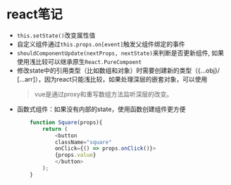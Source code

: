# react笔记
- `this.setState()`改变属性值
- 自定义组件通过`this.props.on[event]`触发父组件绑定的事件
- `shouldComponentUpdate(nextProps, nextState)`来判断是否更新组件, 如果使用浅比较可以继承原生`React.PureCompoent`
- 修改state中的引用类型（比如数组和对象）时需要创建新的类型（{...obj}/ [...arr]），因为react只能浅比较，如果处理深层的嵌套对象，可以使用
    > vue是通过proxy和重写数组方法监听深层的改变。
- 函数式组件：如果没有内部的state，使用函数创建组件更方便
    ```js
        function Square(props){
            return (
                <button
                className="square"
                onClick={() => props.onClick()}>
                {props.value}
                </button>
            );
        }
    ```

